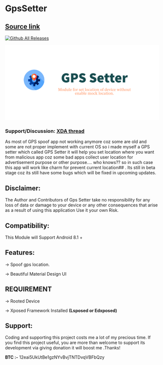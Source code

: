 # GpsSetter

## [Source link](https://github.com/Android1500/GpsSetter)

[![Github All Releases](https://img.shields.io/github/downloads/Xposed-Modules-Repo/com.android1500.gpssetter/total.svg)]()


![](https://github.com/Xposed-Modules-Repo/com.android1500.gpssetter/blob/main/banner.png) 

### Support/Discussion: [XDA thread](https://forum.xda-developers.com/t/app-xposed-8-1-12x-gps-setter-set-device-location.4454879/)


As most of GPS spoof app not working anymore coz some are old and some are not proper implement with current OS so i made myself a GPS setter which called GPS Setter it will help you set location where you want from malicious app coz some bad apps collect user location for advertisement purpose or other purpose.... who knows?? so in such case this app will work like charm for prevent current location## . Its still in beta stage coz its still have some bugs which will be fixed in upcoming updates.




## Disclaimer:

The Author and Contributors of Gps Setter take no responsibility for any loss of data or damage to your device or any other consequences that arise as a result of using this application Use it your own Risk.  

## Compatibility:  

This Module will Support Android 8.1 +  

## Features:

-> Spoof gps location. 

-> Beautiful Material Design UI

 ## REQUIREMENT 
  
 -> Rooted Device 
 
 -> Xposed Framework Installed **(Lsposed or Edxposed)**
 
 ## Support:
 
Coding and supporting this project costs me a lot of my precious time. If you find this project useful, you are more than welcome to support its development via giving donation it will boost me .Thanks!

**BTC :-** 12eai5UkUtBe1gzNYvBvjTNTDvqVBFbQzy
